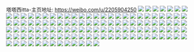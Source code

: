 塔塔西itta-主页地址: https://weibo.com/u/2205904250 
![](https://wx4.sinaimg.cn/mw2000/837b6d7aly1h9l52ytxiyj20u01400yc.jpg) 
![](https://wx4.sinaimg.cn/mw2000/837b6d7aly1h9l53275k4j20u0190qb3.jpg) 
![](https://wx4.sinaimg.cn/mw2000/837b6d7aly1h9l5359t0oj20u014078o.jpg) 
![](https://wx4.sinaimg.cn/mw2000/837b6d7aly1h9l5385fb2j20u01400zl.jpg) 
![](https://wx4.sinaimg.cn/mw2000/837b6d7aly1h9l53d8uyaj21900u0dxb.jpg) 
![](https://wx4.sinaimg.cn/mw2000/837b6d7aly1h9l53hizb6j20u014jncp.jpg) 
![](https://wx4.sinaimg.cn/mw2000/837b6d7aly1h9l53kllz2j21400u0k4r.jpg) 
![](https://wx4.sinaimg.cn/mw2000/837b6d7aly1h9l53lqtzfj21400u0win.jpg) 
![](https://wx4.sinaimg.cn/mw2000/837b6d7aly1h9l53mt5g0j20u10u0n1g.jpg) 
![](https://wx4.sinaimg.cn/mw2000/837b6d7aly1h9l53oscpcj20u0140n15.jpg) 
![](https://wx4.sinaimg.cn/mw2000/837b6d7aly1h9l53qw0pzj20u01400xo.jpg) 
![](https://wx4.sinaimg.cn/mw2000/837b6d7aly1h9l53vakwyj20u0140tbi.jpg) 
![](https://wx4.sinaimg.cn/mw2000/837b6d7aly1h9gfpg2e21j20u0140q70.jpg) 
![](https://wx4.sinaimg.cn/mw2000/837b6d7aly1h9095tyqzwj20u010ngq7.jpg) 
![](https://wx4.sinaimg.cn/mw2000/837b6d7aly1h8vj4mnskoj20u014078j.jpg) 
![](https://wx4.sinaimg.cn/mw2000/837b6d7aly1h8vj4odj6lj20u0140mzh.jpg) 
![](https://wx4.sinaimg.cn/mw2000/837b6d7aly1h8vj4qnw2zj20u01400vx.jpg) 
![](https://wx4.sinaimg.cn/mw2000/837b6d7aly1h8vj4spjvbj20u0140n55.jpg) 
![](https://wx4.sinaimg.cn/mw2000/837b6d7aly1h8vj4w9c7nj20u0190n30.jpg) 
![](https://wx4.sinaimg.cn/mw2000/837b6d7aly1h8vj4y0ot2j20u014012s.jpg) 
![](https://wx4.sinaimg.cn/mw2000/837b6d7aly1h8vj50rm3vj20u0140gq8.jpg) 
![](https://wx4.sinaimg.cn/mw2000/837b6d7aly1h8vj528jwkj21hb0u042l.jpg) 
![](https://wx4.sinaimg.cn/mw2000/837b6d7aly1h8vj5556vqj20u0140q7m.jpg) 
![](https://wx4.sinaimg.cn/mw2000/837b6d7aly1h8t8b1w1iwj20u01403zt.jpg) 
![](https://wx4.sinaimg.cn/mw2000/837b6d7aly1h8t8b2cm3uj21t00u0q5b.jpg) 
![](https://wx4.sinaimg.cn/mw2000/837b6d7aly1h8t8b2w4orj20u0140dh5.jpg) 
![](https://wx4.sinaimg.cn/mw2000/837b6d7aly1h8fxvrqopyj20u0140n1f.jpg) 
![](https://wx4.sinaimg.cn/mw2000/837b6d7aly1h8fxvs96kej20u0140dit.jpg) 
![](https://wx4.sinaimg.cn/mw2000/837b6d7aly1h8e0ufcnbhj22az32ne82.jpg) 
![](https://wx4.sinaimg.cn/mw2000/837b6d7aly1h8e0up2ye1j22bc3344qq.jpg) 
![](https://wx4.sinaimg.cn/mw2000/837b6d7aly1h8e0uvnmsxj22bc3344qq.jpg) 
![](https://wx4.sinaimg.cn/mw2000/837b6d7aly1h8e0v2ccwyj22aw340npe.jpg) 
![](https://wx4.sinaimg.cn/mw2000/837b6d7aly1h891p7imqfj20u0190ae0.jpg) 
![](https://wx4.sinaimg.cn/mw2000/837b6d7aly1h84ch0z52ij20ty0m3di3.jpg) 
![](https://wx4.sinaimg.cn/mw2000/837b6d7aly1h84ch1cy14j20ty0iimye.jpg) 
![](https://wx4.sinaimg.cn/mw2000/837b6d7aly1h84ch1qi78j20ty0jvjsv.jpg) 
![](https://wx4.sinaimg.cn/mw2000/837b6d7aly1h84ch25ivcj20tv0ma76e.jpg) 
![](https://wx4.sinaimg.cn/mw2000/837b6d7aly1h84ch2lmhgj20tx0o5q58.jpg) 
![](https://wx4.sinaimg.cn/mw2000/837b6d7aly1h84ch2zq2cj20ty0jmdha.jpg) 
![](https://wx4.sinaimg.cn/mw2000/837b6d7aly1h84ch3ijh6j20ty0jqq4i.jpg) 
![](https://wx4.sinaimg.cn/mw2000/837b6d7aly1h84ch3x5x5j20ty0indhc.jpg) 
![](https://wx4.sinaimg.cn/mw2000/837b6d7aly1h84ch4d1nnj20ty0mcdhs.jpg) 
![](https://wx4.sinaimg.cn/mw2000/837b6d7aly1h81lr7kfo1j22bc334e83.jpg) 
![](https://wx4.sinaimg.cn/mw2000/837b6d7aly1h7r09qgy0tj22dp369kjm.jpg) 
![](https://wx4.sinaimg.cn/mw2000/837b6d7aly1h7oroj8bqgj20mk0vtq40.jpg) 
![](https://wx4.sinaimg.cn/mw2000/837b6d7aly1h7orokgk4lj20u0190dkc.jpg) 
![](https://wx4.sinaimg.cn/mw2000/837b6d7aly1h7orolcupwj20u01400uv.jpg) 
![](https://wx4.sinaimg.cn/mw2000/837b6d7aly1h7f5q78z6fj211t11t427.jpg) 
![](https://wx4.sinaimg.cn/mw2000/837b6d7aly1h7f5sv61w0j21zq2nmhdt.jpg) 
![](https://wx4.sinaimg.cn/mw2000/837b6d7aly1h7f5tj36cqj22bc334e82.jpg) 
![](https://wx4.sinaimg.cn/mw2000/837b6d7aly1h7f5ubnrk1j22312s1axt.jpg) 
![](https://wx4.sinaimg.cn/mw2000/837b6d7aly1h7f5uz6kv3j22bc334ti3.jpg) 
![](https://wx4.sinaimg.cn/mw2000/837b6d7aly1h7f5vg802lj21wk2jfhdt.jpg) 
![](https://wx4.sinaimg.cn/mw2000/837b6d7aly1h7f5w4hrjqj220z2pcdtp.jpg) 
![](https://wx4.sinaimg.cn/mw2000/837b6d7aly1h7f5wkr5kuj21xf2kk44o.jpg) 
![](https://wx4.sinaimg.cn/mw2000/837b6d7aly1h7f5x7kxs6j21zw2nu1ky.jpg) 
![](https://wx4.sinaimg.cn/mw2000/837b6d7aly1h79a7738oaj22c0340u0y.jpg) 
![](https://wx4.sinaimg.cn/mw2000/837b6d7aly1h79a78x4bbj22bc334ao1.jpg) 
![](https://wx4.sinaimg.cn/mw2000/837b6d7aly1h79a7c06tpj22c02c015r.jpg) 
![](https://wx4.sinaimg.cn/mw2000/837b6d7aly1h79a7efb6oj23342bcndl.jpg) 
![](https://wx4.sinaimg.cn/mw2000/837b6d7aly1h79a7gqxklj21w12ipqpw.jpg) 
![](https://wx4.sinaimg.cn/mw2000/837b6d7aly1h79a7ip9h6j22bc334kab.jpg) 
![](https://wx4.sinaimg.cn/mw2000/837b6d7aly1h79a7mdms4j22a131dqv5.jpg) 
![](https://wx4.sinaimg.cn/mw2000/837b6d7aly1h79a7o9c4bj22bc2bcnk0.jpg) 
![](https://wx4.sinaimg.cn/mw2000/837b6d7aly1h79a7r1waaj22dc35snpe.jpg) 
![](https://wx4.sinaimg.cn/mw2000/837b6d7aly1h764z8fgp1j22o02o07wj.jpg) 
![](https://wx4.sinaimg.cn/mw2000/837b6d7aly1h764zc4k00j22l53g7kjn.jpg) 
![](https://wx4.sinaimg.cn/mw2000/837b6d7aly1h72wgwi0raj21tn2fjkjn.jpg) 
![](https://wx4.sinaimg.cn/mw2000/837b6d7aly1h72wgxkf7xj22bc334qv8.jpg) 
![](https://wx4.sinaimg.cn/mw2000/837b6d7aly1h706tqy38sj22bj33dwse.jpg) 
![](https://wx4.sinaimg.cn/mw2000/837b6d7aly1h6yxpxxbwcj22o03k0ha7.jpg) 
![](https://wx4.sinaimg.cn/mw2000/837b6d7aly1h6yxq0six8j22hf3b9x6q.jpg) 
![](https://wx4.sinaimg.cn/mw2000/837b6d7aly1h6y554uyfyj21zp2nl192.jpg) 
![](https://wx4.sinaimg.cn/mw2000/837b6d7aly1h6y559exejj22at340gwe.jpg) 
![](https://wx4.sinaimg.cn/mw2000/837b6d7aly1h6y55fegl2j22b732xndh.jpg) 
![](https://wx4.sinaimg.cn/mw2000/837b6d7aly1h6q8y42s62j20u0141q3q.jpg) 
![](https://wx4.sinaimg.cn/mw2000/837b6d7aly1h6q8y4k01bj20u01903za.jpg) 
![](https://wx4.sinaimg.cn/mw2000/837b6d7aly1h6q8y5j46nj20u014078p.jpg) 
![](https://wx4.sinaimg.cn/mw2000/837b6d7aly1h6q8y6s4guj20u0140q7l.jpg) 
![](https://wx4.sinaimg.cn/mw2000/837b6d7aly1h6q8y7jg7jj20u0140n1t.jpg) 
![](https://wx4.sinaimg.cn/mw2000/837b6d7aly1h6q8y7yytgj20om0xnju8.jpg) 
![](https://wx4.sinaimg.cn/mw2000/837b6d7aly1h6oyxqkqjtj22cc33q4qq.jpg) 
![](https://wx4.sinaimg.cn/mw2000/837b6d7aly1h6oyxwaeiqj21nx27w1kx.jpg) 
![](https://wx4.sinaimg.cn/mw2000/837b6d7aly1h6oyy02otdj21wq2jm0up.jpg) 
![](https://wx4.sinaimg.cn/mw2000/837b6d7aly1h6oyy4m2g5j22fs392djf.jpg) 
![](https://wx4.sinaimg.cn/mw2000/837b6d7aly1h6oyya25ttj22bc3344qs.jpg) 
![](https://wx4.sinaimg.cn/mw2000/837b6d7aly1h6oyygd0bpj22i73c9e83.jpg) 
![](https://wx4.sinaimg.cn/mw2000/837b6d7aly1h6i00dnuh2j21yw2miq9e.jpg) 
![](https://wx4.sinaimg.cn/mw2000/837b6d7aly1h6i00hkmkij21zw2nvx6p.jpg) 
![](https://wx4.sinaimg.cn/mw2000/837b6d7aly1h6i00kh2nzj22272qx1ky.jpg) 
![](https://wx4.sinaimg.cn/mw2000/837b6d7aly1h6i00ntl68j22bk51cb29.jpg) 
![](https://wx4.sinaimg.cn/mw2000/837b6d7aly1h1m3tyyggej22632w4kjm.jpg) 
![](https://wx4.sinaimg.cn/mw2000/837b6d7aly1h1m3u23ydpj225b2v27wi.jpg) 
![](https://wx4.sinaimg.cn/mw2000/837b6d7aly1h1m3u5g4auj21lr2en1ky.jpg) 
![](https://wx4.sinaimg.cn/mw2000/837b6d7aly1h1m3u8kjzoj21ji2204qq.jpg) 
![](https://wx4.sinaimg.cn/mw2000/837b6d7aly1h1f7tr2984j23342bcu0y.jpg) 
![](https://wx4.sinaimg.cn/mw2000/837b6d7aly1h1f7ttmplfj22b42b4x6p.jpg) 
![](https://wx4.sinaimg.cn/mw2000/837b6d7aly1h1f7txplsjj23342bcu0y.jpg) 
![](https://wx4.sinaimg.cn/mw2000/837b6d7aly1h1f7tzxqobj23342bcnpe.jpg) 
![](https://wx4.sinaimg.cn/mw2000/837b6d7aly1h1f7u4i6b2j23342bc4qs.jpg) 
![](https://wx4.sinaimg.cn/mw2000/837b6d7aly1h1f7u9jk7sj23341qje84.jpg) 
![](https://wx4.sinaimg.cn/mw2000/837b6d7aly1h1f7uco2haj23342bcu0y.jpg) 
![](https://wx4.sinaimg.cn/mw2000/837b6d7aly1h1f7uf2v4tj23342bcqv6.jpg) 
![](https://wx4.sinaimg.cn/mw2000/837b6d7aly1h1f7ui2c00j23342bcb2b.jpg) 
![](https://wx4.sinaimg.cn/mw2000/837b6d7aly1h1367j11xpj235s23ve83.jpg) 
![](https://wx4.sinaimg.cn/mw2000/837b6d7aly1h1367lczgej235s23vb2b.jpg) 
![](https://wx4.sinaimg.cn/mw2000/837b6d7aly1h1367o93m6j223v35se83.jpg) 
![](https://wx4.sinaimg.cn/mw2000/837b6d7aly1h1367qlndrj223v35s7wj.jpg) 
![](https://wx4.sinaimg.cn/mw2000/837b6d7aly1h1367swng1j223v35su0y.jpg) 
![](https://wx4.sinaimg.cn/mw2000/837b6d7aly1h1367v9gkhj223v35s7wj.jpg) 
![](https://wx4.sinaimg.cn/mw2000/837b6d7aly1h0nk3uyrqdj21rf2cku0x.jpg) 
![](https://wx4.sinaimg.cn/mw2000/837b6d7aly1h0nk42v464j21x42k5hdu.jpg) 
![](https://wx4.sinaimg.cn/mw2000/837b6d7aly1h0jnnw05ryj22012o1u0x.jpg) 
![](https://wx4.sinaimg.cn/mw2000/837b6d7aly1h0jnnym3okj21el23v4qp.jpg) 
![](https://wx4.sinaimg.cn/mw2000/837b6d7aly1h0jno33kuqj223v23vqv5.jpg) 
![](https://wx4.sinaimg.cn/mw2000/837b6d7aly1h0jno6x98kj22172plqv5.jpg) 
![](https://wx4.sinaimg.cn/mw2000/837b6d7aly1gzlkdbg7z3j20u00u0dha.jpg) 
![](https://wx4.sinaimg.cn/mw2000/837b6d7aly1gzlkdbuce5j211m12wn3n.jpg) 
![](https://wx4.sinaimg.cn/mw2000/837b6d7agy1glfm37rwevj20sl0kpdhr.jpg) 
![](https://wx4.sinaimg.cn/mw2000/837b6d7agy1glaqubh5k6j20bi0owq4d.jpg) 
